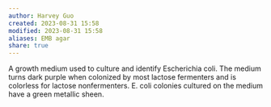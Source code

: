 ```yaml
---
author: Harvey Guo
created: 2023-08-31 15:58
modified: 2023-08-31 15:58
aliases: EMB agar
share: true
---
```

A growth medium used to culture and identify Escherichia coli. The medium turns dark purple when colonized by most lactose fermenters and is colorless for lactose nonfermenters. E. coli colonies cultured on the medium have a green metallic sheen.
